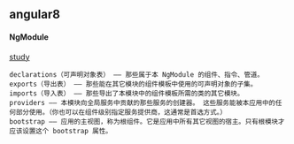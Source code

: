 ## angular8
#### NgModule
[study](https://cloud.tencent.com/developer/section/1489521)
>
    declarations（可声明对象表） —— 那些属于本 NgModule 的组件、指令、管道。
    exports（导出表） —— 那些能在其它模块的组件模板中使用的可声明对象的子集。
    imports（导入表） —— 那些导出了本模块中的组件模板所需的类的其它模块。
    providers —— 本模块向全局服务中贡献的那些服务的创建器。 这些服务能被本应用中的任何部分使用。（你也可以在组件级别指定服务提供商，这通常是首选方式。）
    bootstrap —— 应用的主视图，称为根组件。它是应用中所有其它视图的宿主。只有根模块才应该设置这个 bootstrap 属性。
>